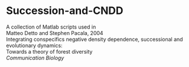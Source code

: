 # Succession-and-CNDD
A collection of Matlab scripts used in <br />
Matteo Detto and Stephen Pacala, 2004 <br />
Integrating conspecifics negative density dependence, successional and evolutionary dynamics:  <br />
Towards a theory of forest diversity <br />
_Communication Biology_



